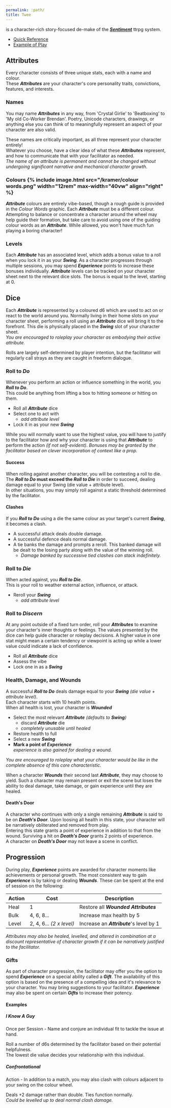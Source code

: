 ```yaml
---
permalink: :path/
title: Twee
---
```


is a character-rich story-focused de-make of the [***Sentiment***](https://www.patreon.com/sentimentttrpg) ttrpg system.

- [Quick Reference](reference)
- [Example of Play](example)

## Attributes
Every character consists of three unique stats, each with a name and colour.  
These ***Attributes*** are your character's core personality traits, convictions, features, and interests.

### Names
You may name ***Attributes*** in any way, from 'Crystal Girlie' to 'Beatboxing' to 'My old Co-Worker Brendan'. Poetry, Unicode characters, drawings, or anything else you can think of to meaningfully represent an aspect of your character are also valid.

These names are critically important, as all three represent your character entirely!  
Whatever you choose, have a clear idea of what these ***Attributes*** represent, and how to communicate that with your facilitator as needed.  
*The name of an attribute is permanent and cannot be changed without undergoing significant narrative and mechanical character growth.*

### Colours {% include image.html src="/kramer/colour words.png" width="12rem" max-width="40vw" align="right" %}
***Attribute*** colours are entirely vibe-based, though a rough guide is provided in the *Colour Words* graphic. Each ***Attribute*** must be a different colour. Attempting to balance or concentrate a character around the wheel may help guide their formation, but take care to avoid using one of the guiding colour words as an ***Attribute***. While allowed, you won't have much fun playing a boring character!

### Levels
Each ***Attribute*** has an associated level, which adds a bonus value to a roll when you lock it in as your ***Swing***. As a character progresses through multiple sessions, you may spend ***Experience*** points to increase these bonuses individually. ***Attribute*** levels can be tracked on your character sheet next to the relevant dice slots. The bonus is equal to the level, starting at 0.
 
## Dice
Each ***Attribute*** is represented by a coloured d6 which are used to act on or react to the world around you. Normally living in their home slots on your character sheet, performing a roll using an ***Attribute*** dice will bring it to the forefront. This die is physically placed in the ***Swing*** slot of your character sheet.  
*You are encouraged to roleplay your character as embodying their active attribute.*

Rolls are largely self-determined by player intention, but the facilitator will regularly call strays as they are caught in freeform dialogue.

### Roll to ***Do***
Whenever you perform an action or influence something in the world, you ***Roll to Do***.  
This could be anything from lifting a box to hitting someone or hitting on them.
- Roll all ***Attribute*** dice
- Select one to act with
	- *add attribute level*
- Lock it in as your new ***Swing***

While you will normally want to use the highest value, you will have to justify to the facilitator how and why your character is using that ***Attribute*** to perform the action *(if not self-evident)*.
*Bonuses may be granted by the facilitator based on clever incorporation of context like a prop.*
#### Success
When rolling against another character, you will be contesting a roll to die.  
The ***Roll to Do* must exceed the *Roll to Die*** in order to succeed, dealing damage equal to your Swing (die value + attribute level).  
In other situations, you may simply roll against a static threshold determined by the facilitator.
#### Clashes
If you ***Roll to Do*** using a die the same colour as your target's current ***Swing***, it becomes a clash.
- A successful attack deals double damage.
- A successful defence deals normal damage.
- A tie banks the damage and prompts a reroll. This banked damage will be dealt to the losing party along with the value of the winning roll.
	- *Damage banked by successive tied clashes can stack indefinitely.*

### Roll to ***Die***
When acted against, you ***Roll to Die***.  
This is your roll to weather external action, influence, or attack.
- Reroll your ***Swing***
	- *add attribute level*

### Roll to ***Discern***
At any point outside of a fixed turn order, roll your ***Attributes*** to examine your character's inner thoughts or feelings. The values presented by the dice can help guide character or roleplay decisions. A higher value in one stat might mean a certain tendency or viewpoint is acting up while a lower value could indicate a lack of confidence.
- Roll all ***Attribute*** dice
- Assess the vibe
- Lock one in as a ***Swing***

### Health, Damage, and Wounds
A successful ***Roll to Do*** deals damage equal to your ***Swing*** *(die value + attribute level)*.  
Each character starts with 10 health points.  
When all health is lost, your character is ***Wounded***
- Select the most relevant ***Attribute***  *(defaults to **Swing**)*
	- discard ***Attribute*** die
	- *completely unusable until healed*
- Restore health to full
- Select a new ***Swing***
- **Mark a point of *Experience***  
*experience is also gained for dealing a wound.*

*You are encouraged to roleplay what your character would be like in the complete absence of this core characteristic.*

When a character ***Wounds*** their second last ***Attribute***, they may choose to yield. Such a character may remain present or exit the scene but loses the ability to deal damage, take damage, or gain experience until they are healed.
#### Death's Door
A character who continues with only a single remaining ***Attribute*** is said to be on ***Death's Door***. Upon loosing all health in this state, your character will be narratively obliterated and removed from play.  
Entering this state grants a point of experience in addition to that from the wound. Surviving a hit on ***Death's Door*** grants 2 points of experience.  
A character on ***Death's Door*** may not leave a scene in conflict.

## Progression
During play, ***Experience*** points are awarded for character moments like achievements or personal growth. The most consistent way to gain ***Experience*** is by taking or dealing ***Wounds***. These can be spent at the end of session on the following:

| Action | Cost                     | Description                              |
| ------ | ------------------------ | ---------------------------------------- |
| Heal   | 1                        | Restore all ***Wounded Attributes***     |
| Bulk   | 4, 6, 8...               | Increase max health by 5                 |
| Level  | 2, 4, 6... *(2 x level)* | Increase an ***Attribute***'s level by 1 |

*Attributes may also be healed, levelled, and altered in combination at a discount representative of character growth if it can be narratively justified to the facilitator.*
### Gifts
As part of character progression, the facilitator may offer you the option to spend ***Experience*** on a special ability called a ***Gift***. The availability of this option is based on the presence of a compelling idea and it's relevance to your character. You may bring suggestions to your facilitator. ***Experience*** may also be spent on certain ***Gifts*** to increase their potency.
#### Examples
##### I Know A Guy
Once per Session - Name and conjure an individual fit to tackle the issue at hand.

Roll a number of d6s determined by the facilitator based on their potential helpfulness.  
The lowest die value decides your relationship with this individual.
##### Confrontational
Action - In addition to a match, you may also clash with colours adjacent to your swing on the colour wheel.

Deals +2 damage rather than double. Ties function normally.  
*Could be levelled up to deal normal clash damage.*